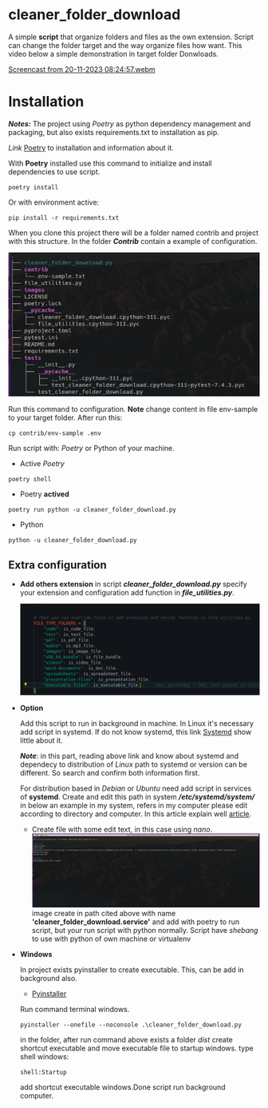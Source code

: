 # cleaner_folder_download
A simple **script** that organize folders and files as the own extension. Script can change the folder target and the way organize files how want. 
This video below a simple demonstration in target folder Donwloads.

[Screencast from 20-11-2023 08:24:57.webm](https://github.com/ViniciusBrag/cleaner_folder_download/assets/87455091/797f3e5d-5dab-4747-a47b-bed3ebfdd408)

# Installation
**_Notes:_** The project using *Poetry* as python dependency management and packaging, but also exists requirements.txt to installation as pip.

*Link* [Poetry](https://python-poetry.org/docs/) to installation and information about it.

 With **Poetry** installed use this command to initialize and install dependencies to use script.

```
poetry install
```

Or with environment active:

```
pip install -r requirements.txt
```

When you clone this project there will be a folder named contrib and project with this structure. In the folder **_Contrib_** contain a example of configuration.

![Alt text](<images/Screenshot from 2023-11-20 21-04-42.png>)

Run this command to configuration. **Note** change content in file env-sample to your target folder. After run this:
```
cp contrib/env-sample .env
```


Run script with: *_Poetry_* or Python of your machine.
* Active *_Poetry_*
```
poetry shell
```

* Poetry **actived**
```
poetry run python -u cleaner_folder_download.py
```
* Python
```
python -u cleaner_folder_download.py
```

## Extra configuration
* **Add others extension** in script **_cleaner_folder_download.py_** specify your extension and configuration add function in **_file_utilities.py_**.

   ![Alt text](<images/Screenshot from 2023-11-20 21-29-27.png>)


* **Option**

  Add this script to run in background in machine. In Linux it's necessary add script in systemd. If do not know systemd, this link [Systemd](https://e-tinet.com/systemd/) show little about it.
   

  **_Note_**:
  in this part, reading above link and know about systemd and dependecy to distribution of *_Linux_* path to systemd or version can be different. So search and confirm both information first.

  For distribution based in *_Debian_* or *_Ubuntu_* need add script in services of **systemd**. Create and edit this path in system **_/etc/systemd/system/_** in below an example in my system, refers in my computer please edit according to directory and computer. In this article explain well [article](https://embarcados.com.br/systemd-adicionando-scripts-na-inicializacao-do-linux/).


  * Create file with some edit text, in this case using *_nano_*. 
   ![Alt text](<images/systemd.png>)
    image create in path cited above with name **'cleaner_folder_download.service'** and add with poetry to run script, but your run script with python normally. Script have *_shebang_* to use with python of own machine or virtualenv


 * **Windows**

   In project exists pyinstaller to create executable. This, can be add in background also.

   * [Pyinstaller](https://pyinstaller.org/en/stable/)

   Run command terminal windows.
   ```
   pyinstaller --onefile --noconsole .\cleaner_folder_download.py
   ```
   in the folder, after run command above exists a folder *dist* create shortcut executable and move executable file to startup windows.
   type shell windows:
   ```
   shell:Startup
   ```
   add shortcut executable windows.Done script run background computer.


   

    


  
      
   













